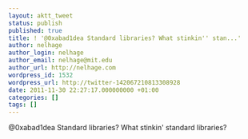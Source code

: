 ```yaml
---
layout: aktt_tweet
status: publish
published: true
title: ! '@0xabad1dea Standard libraries? What stinkin'' stan...'
author: nelhage
author_login: nelhage
author_email: nelhage@mit.edu
author_url: http://nelhage.com
wordpress_id: 1532
wordpress_url: http://twitter-142067210813308928
date: 2011-11-30 22:27:17.000000000 +01:00
categories: []
tags: []
---
```

@0xabad1dea Standard libraries? What stinkin' standard libraries?
